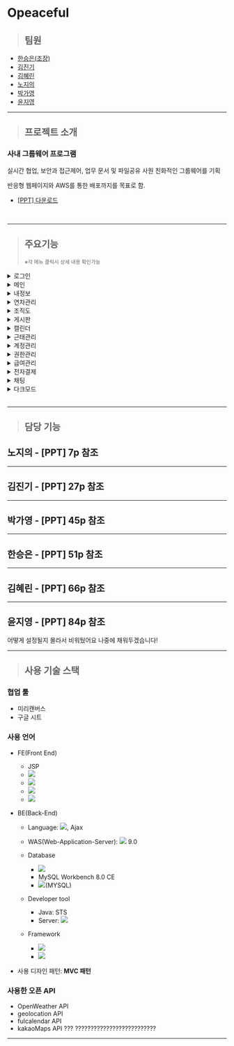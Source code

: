 # Opeaceful

> ## 팀원

- [한승은(조장)](#한승은---ppt-p-참조)
- [김진기](#김진기---ppt-p-참조)
- [김혜린](#김혜린---ppt-p-참조)
- [노지의](#노지의---ppt-p-참조)
- [박가영](#박가영---ppt-p-참조)
- [윤지영](#윤지영---ppt-p-참조)

---

> ## 프로젝트 소개

### 사내 그룹웨어 프로그램

실시간 협업, 보안과 접근제어, 업무 문서 및 파일공유
사원 친화적인 그룹웨어를 기획

반응형 웹페이지와 AWS를 통한 배포까지를 목표로 함.

- <a href="./Opeaceful/src/main/webapp/resources/etc/Opeaceful_PPT.pdf" download="Opeaceful.pdf">[PPT] 다운로드</a>

<br>

---

<!-- > ## 주요 기능 -->

<blockquote>
<h2>주요기능</h2>
<p><small>※각 메뉴 클릭시 상세 내용 확인가능</small></p>
</blockquote>

<details>
<summary> 로그인 </summary>
<div markdown="1">

[![로그인](./Opeaceful/src/main/webapp/resources/etc/video/darkmode.gif)](#프로젝트-소개)

</div>
</details>

<details>
<summary> 메인 </summary>
<div markdown="1">

[![메인](./Opeaceful/src/main/webapp/resources/etc/video/darkmode.gif)](#프로젝트-소개)

</div>
</details>

<details>
<summary> 내정보 </summary>
<div markdown="1">

[![내정보](./Opeaceful/src/main/webapp/resources/etc/video/darkmode.gif)](#프로젝트-소개)

</div>
</details>

<details>
<summary> 연차관리 </summary>
<div markdown="1">

[![연차관리](./Opeaceful/src/main/webapp/resources/etc/video/darkmode.gif)](#프로젝트-소개)

</div>
</details>

<details>
<summary> 조직도 </summary>
<div markdown="1">

[![조직도](./Opeaceful/src/main/webapp/resources/etc/video/darkmode.gif)](#프로젝트-소개)

</div>
</details>

<details>
<summary> 게시판 </summary>
<div markdown="1">

[![게시판](./Opeaceful/src/main/webapp/resources/etc/video/board.gif)](#프로젝트-소개)

</div>
</details>

<details>
<summary> 캘린더 </summary>
<div markdown="1">

[![캘린더](./Opeaceful/src/main/webapp/resources/etc/video/calendar.gif)](#프로젝트-소개)

</div>
</details>

<details>
<summary> 근태관리 </summary>
<div markdown="1">

[![근태관리](./Opeaceful/src/main/webapp/resources/etc/video/darkmode.gif)](#프로젝트-소개)

</div>
</details>

<details>
<summary> 계정관리 </summary>
<div markdown="1">

[![계정관리](./Opeaceful/src/main/webapp/resources/etc/video/member.gif)](#프로젝트-소개)

</div>
</details>

<details>
<summary> 권한관리 </summary>
<div markdown="1">

[![권한관리](./Opeaceful/src/main/webapp/resources/etc/video/role.gif)](#프로젝트-소개)

</div>
</details>

<details>
<summary> 급여관리 </summary>
<div markdown="1">

[![급여관리](./Opeaceful/src/main/webapp/resources/etc/video/salary.gif)](#프로젝트-소개)

</div>
</details>

<details>
<summary> 전자결제 </summary>
<div markdown="1">
  
  - 전자결재 양식
[![전자결제양식](./Opeaceful/src/main/webapp/resources/etc/video/approvalForm.gif)](#프로젝트-소개)

- MY 전자결재
  [![전자결제](./Opeaceful/src/main/webapp/resources/etc/video/approval.gif)](#프로젝트-소개)

- 전자결재 관리
  [![전자결제관리](./Opeaceful/src/main/webapp/resources/etc/video/approvalManage.gif)](#프로젝트-소개)

</div>
</details>

<details>
<summary> 채팅 </summary>
<div markdown="1">

[![채팅](./Opeaceful/src/main/webapp/resources/etc/video/darkmode.gif)](#프로젝트-소개)

</div>
</details>

<details>
<summary> 다크모드 </summary>
<div markdown="1">

[![다크모드](./Opeaceful/src/main/webapp/resources/etc/video/darkmode.gif)](#프로젝트-소개)

</div>
</details>

<br>

---

> ## 담당 기능



## 노지의 - [PPT] 7p 참조

---

## 김진기 - [PPT] 27p 참조

---

## 박가영 - [PPT] 45p 참조

---

## 한승은 - [PPT] 51p 참조

---

## 김혜린 - [PPT] 66p 참조

---

## 윤지영 - [PPT] 84p 참조

어떻게 설정될지 몰라서 비워뒀어요
나중에 채워두겠습니다!

---

> ## 사용 기술 스택

### 협업 툴

- 미리캔버스
- 구글 시트

### 사용 언어

- FE(Front End)

  - JSP
  - <img src="https://img.shields.io/badge/HTML5-E34F26?style=flat&logo=HTML5&logoColor=white"/>
  - <img src="https://img.shields.io/badge/CSS3-1572B6?style=flat&logo=CSS3&logoColor=white"/>
  - <img src="https://img.shields.io/badge/JavaScript-F7DF1E?style=flat&logo=JavaScript&logoColor=white"/>
  - <img src="https://img.shields.io/badge/jQuery-0769AD?style=flat&logo=jQuery&logoColor=white"/>

- BE(Back-End)

  - Language: <img src="https://img.shields.io/badge/JAVA-007396?style=for-the-badge&logo=java&logoColor=white">, Ajax
  - WAS(Web-Application-Server): <img src="https://img.shields.io/badge/Apache Tomcat-F8DC75?style=flat&logo=ApacheTomcat&logoColor=white"/> 9.0
  - Database
    - <img src="https://img.shields.io/badge/MySQL-232F3E?style=flat&logo=MySQL&logoColor=white"/>
    - MySQL Workbench 8.0 CE
    - <img src="https://img.shields.io/badge/Amazon RDS-527FFF?style=flat&logo=AmazonRDS&logoColor=white"/>(MYSQL)
  - Developer tool
    - Java: STS 
    - Server: <img src="https://img.shields.io/badge/Amazon AWS-6DB33F?style=flat&logo=AmazonAWS&logoColor=white"/>
  - Framework

    - <img src="https://img.shields.io/badge/Spring-6DB33F?style=flat&logo=Spring&logoColor=white"/>

    - <img src="https://img.shields.io/badge/Bootstrap-7952B3?style=flat&logo=Bootstrap&logoColor=white"/>

- 사용 디자인 패턴: **MVC 패턴**

### 사용한 오픈 API

- OpenWeather API
- geolocation API
- fulcalendar API
- kakaoMaps API ??? ??????????????????????????

---
